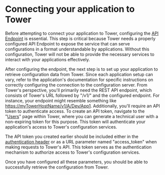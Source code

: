 # Connecting your application to Tower

Before attempting to connect your application to Tower, configuring the [API Endpoint](../user-interface/settings/api/endpoints-and-templates.md#how-to-configure-a-new-endpoint) is essential. This step is critical because Tower needs a properly configured API Endpoint to expose the service that can serve configurations in a format understandable by applications. Without this configuration, Tower will not be able to provide the necessary services to interact with your applications effectively.

After configuring the endpoint, the next step is to set up your application to retrieve configuration data from Tower. Since each application setup can vary, refer to the application's documentation for specific instructions on correctly configuring the connection to the configuration server. From Tower's perspective, you'll primarily need the REST API endpoint, which consists of Tower's URL followed by "/v1/" and the configured endpoint. For instance, your endpoint might resemble something like [https://myTowerHostName/v1/A/Dev/App1](https://mytowerhostname/v1/A/Dev/App1). Additionally, you'll require an API token to authenticate access. To create an API token, navigate to the "[Users](../user-interface/settings/users-and-permissions/users.md#technical-user-property)" page within Tower, where you can generate a technical user with a non-expiring token for this purpose. This token will authenticate your application's access to Tower's configuration services.&#x20;

The API token you created earlier should be included either in the [authentication header](../installation-1/configuration.md#token\_headers) or as a URL parameter named "access\_token" when making requests to Tower's API. This token serves as the authentication mechanism to authorize access to Tower's configuration services.

Once you have configured all these parameters, you should be able to successfully retrieve the configuration from Tower.
